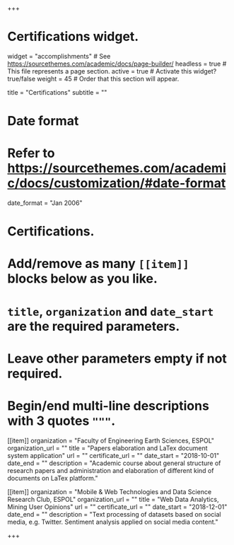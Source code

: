 +++
# Certifications widget.
widget = "accomplishments"  # See https://sourcethemes.com/academic/docs/page-builder/
headless = true  # This file represents a page section.
active = true  # Activate this widget? true/false
weight = 45  # Order that this section will appear.

title = "Certifications"
subtitle = ""

# Date format
#   Refer to https://sourcethemes.com/academic/docs/customization/#date-format
date_format = "Jan 2006"

# Certifications.
#   Add/remove as many `[[item]]` blocks below as you like.
#   `title`, `organization` and `date_start` are the required parameters.
#   Leave other parameters empty if not required.
#   Begin/end multi-line descriptions with 3 quotes `"""`.
  
[[item]]
  organization = "Faculty of Engineering Earth Sciences, ESPOL"
  organization_url = ""
  title = "Papers elaboration and LaTex document system application"
  url = ""
  certificate_url = ""
  date_start = "2018-10-01"
  date_end = ""
  description = "Academic course about general structure of research papers and administration and elaboration of different kind of documents on LaTex platform."
  
  
[[item]]
  organization = "Mobile & Web Technologies and Data Science Research Club, ESPOL"
  organization_url = ""
  title = "Web Data Analytics, Mining User Opinions"
  url = ""
  certificate_url = ""
  date_start = "2018-12-01"
  date_end = ""
  description = "Text processing of datasets based on social media, e.g. Twitter. Sentiment analysis applied on social media content."

+++

